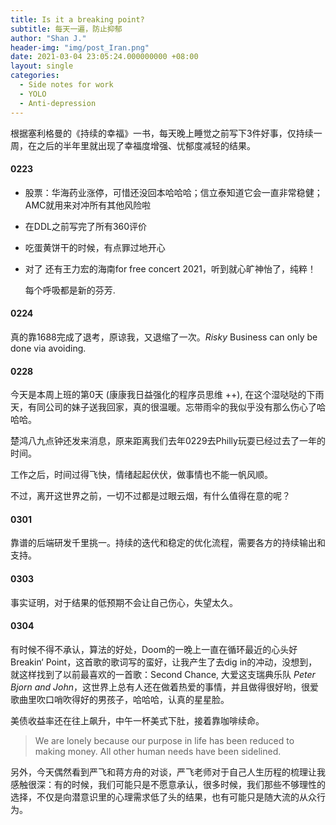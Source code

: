 ```yaml
---
title: Is it a breaking point?
subtitle: 每天一遍，防止抑郁
author: "Shan J."
header-img: "img/post_Iran.png"
date: 2021-03-04 23:05:24.000000000 +08:00
layout: single
categories:
  - Side notes for work
  - YOLO
  - Anti-depression
---
```


根据塞利格曼的《持续的幸福》一书，每天晚上睡觉之前写下3件好事，仅持续一周，在之后的半年里就出现了幸福度增强、忧郁度减轻的结果。

#### 0223

- 股票：华海药业涨停，可惜还没回本哈哈哈；信立泰知道它会一直非常稳健；AMC就用来对冲所有其他风险啦

- 在DDL之前写完了所有360评价

- 吃蛋黄饼干的时候，有点罪过地开心

- 对了 还有王力宏的海南for free concert 2021，听到就心旷神怡了，纯粹！

  每个呼吸都是新的芬芳.

#### 0224

真的靠1688完成了退考，原谅我，又退缩了一次。*Risky* Business can only be done via avoiding.

#### 0228

今天是本周上班的第0天 (康康我日益强化的程序员思维 ++),  在这个湿哒哒的下雨天，有同公司的妹子送我回家，真的很温暖。忘带雨伞的我似乎没有那么伤心了哈哈哈。

楚鸿八九点钟还发来消息，原来距离我们去年0229去Philly玩耍已经过去了一年的时间。

工作之后，时间过得飞快，情绪起起伏伏，做事情也不能一帆风顺。

不过，离开这世界之前，一切不过都是过眼云烟，有什么值得在意的呢？

#### 0301

靠谱的后端研发千里挑一。持续的迭代和稳定的优化流程，需要各方的持续输出和支持。

####  0303

事实证明，对于结果的低预期不会让自己伤心，失望太久。

#### 0304

有时候不得不承认，算法的好处，Doom的一晚上一直在循环最近的心头好Breakin‘ Point，这首歌的歌词写的蛮好，让我产生了去dig in的冲动，没想到，就这样找到了以前最喜欢的一首歌：Second Chance, 大爱这支瑞典乐队 *Peter Bjorn and John*，这世界上总有人还在做着热爱的事情，并且做得很好哟，很爱歌曲里吹口哨吹得好的男孩子，哈哈哈，认真的星星脸。

美债收益率还在往上飙升，中午一杯美式下肚，接着靠咖啡续命。

> We are lonely because our purpose in life has been reduced to making money.  All other human needs have been sidelined.

另外，今天偶然看到严飞和蒋方舟的对谈，严飞老师对于自己人生历程的梳理让我感触很深：有的时候，我们可能只是不愿意承认，很多时候，我们那些不够理性的选择，不仅是向潜意识里的心理需求低了头的结果，也有可能只是随大流的从众行为。
